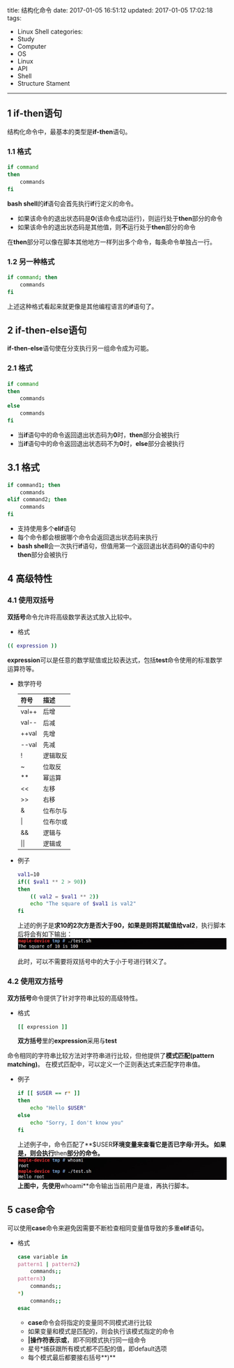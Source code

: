 title: 结构化命令
date: 2017-01-05 16:51:12
updated: 2017-01-05 17:02:18
tags:
- Linux Shell
categories:
- Study
- Computer
- OS
- Linux
- API
- Shell
- Structure  Stament
---
## 1 if-then语句

结构化命令中，最基本的类型是**if-then**语句。

### 1.1 格式

```sh
if command
then
    commands
fi
```

**bash shell**的**if**语句会首先执行**if**行定义的命令。

- 如果该命令的退出状态码是**0**(该命令成功运行)，则运行处于**then**部分的命令
- 如果该命令的退出状态码是其他值，则**不**运行处于**then**部分的命令

在**then**部分可以像在脚本其他地方一样列出多个命令，每条命令单独占一行。

### 1.2 另一种格式

```sh
if command; then
    commands
fi
```

上述这种格式看起来就更像是其他编程语言的**if**语句了。

## 2 if-then-else语句

**if-then-else**语句使在分支执行另一组命令成为可能。

### 2.1 格式

```sh
if command
then
    commands
else
    commands
fi
```

- 当**if**语句中的命令返回退出状态码为**0**时，**then**部分会被执行
- 当**if**语句中的命令返回退出状态码不为**0**时，**else**部分会被执行

## 3.1 格式

```sh
if command1; then
    commands
elif command2; then
    commands
fi
```

- 支持使用多个**elif**语句
- 每个命令都会根据哪个命令会返回退出状态码来执行
- **bash shell**会一次执行**if**语句，但值用第一个返回退出状态码**0**的语句中的**then**部分会被执行

## 4 高级特性

### 4.1 使用双括号

**双括号**命令允许将高级数学表达式放入比较中。

- 格式

```sh
(( expression ))
```

**expression**可以是任意的数学赋值或比较表达式，包括**test**命令使用的标准数学运算符等。

- 数学符号
    
    |  符号 |   描述   |
    |-------|----------|
    | val++ | 后增     |
    | val-- | 后减     |
    | ++val | 先增     |
    | --val | 先减     |
    | !     | 逻辑取反 |
    | ~     | 位取反   |
    | **    | 幂运算   |
    | <<    | 左移     |
    |  \>\>    | 右移     |
    | &     | 位布尔与 |
    |   \\|   | 位布尔或 |
    | &&    | 逻辑与   |
    |     \\|\\|  | 逻辑或   |

- 例子

    ```sh
    val1=10
    if(( $val1 ** 2 > 90))
    then
        (( val2 = $val1 ** 2))
        echo "The square of $val1 is val2"
    fi
    ```

    上述的例子是**求10的2次方是否大于90，如果是则将其赋值给val2**，执行脚本后将会有如下输出：
    ![](../post_img/586e0915ab6441209e0047c6)

    此时，可以不需要将双括号中的大于小于号进行转义了。

### 4.2 使用双方括号

**双方括号**命令提供了针对字符串比较的高级特性。

- 格式

    ```sh
    [[ expression ]]
    ```

    **双方括号**里的**expression**采用与**test**

命令相同的字符串比较方法对字符串进行比较，但他提供了**模式匹配(pattern matching)**。
在模式匹配中，可以定义一个正则表达式来匹配字符串值。

- 例子

    ```sh
    if [[ $USER == r* ]]
    then 
        echo "Hello $USER"
    else
        echo "Sorry, I don't know you"
    fi
    ```

    上述例子中，命令匹配了**$USER**环境变量来查看它是否已字母**r**开头。
    如果是，则会执行**then**部分的命令。
    ![](../post_img/586e091fab6441236e004718)
    上图中，先使用**whoami**命令输出当前用户是谁，再执行脚本。

## 5 case命令

可以使用**case**命令来避免因需要不断检查相同变量值导致的多重**elif**语句。

- 格式

    ```sh
    case variable in
    pattern1 | pattern2)
        commands;;
    pattern3)
        commands;;
    *)
        commands;;
    esac
    ```

    + **case**命令会将指定的变量同不同模式进行比较
    + 如果变量和模式是匹配的，则会执行该模式指定的命令
    + **|**操作符表示**或**，即不同模式执行同一组命令
    + 星号*捕获跟所有模式都不匹配的值，即default选项
    + 每个模式最后都要接右括号**)**
